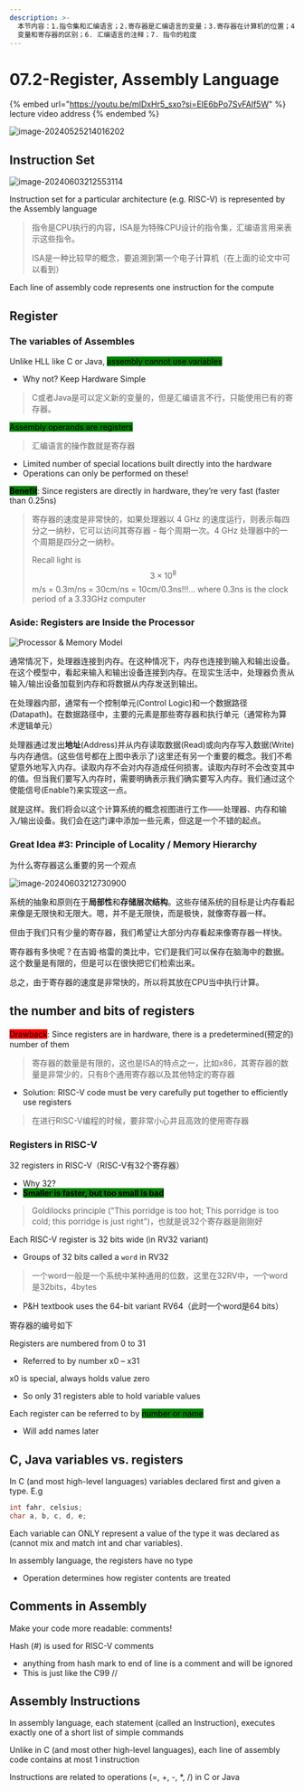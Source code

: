 ```yaml
---
description: >-
  本节内容：1.指令集和汇编语言；2.寄存器是汇编语言的变量；3.寄存器在计算机的位置；4. 寄存器的数量，RISC-V中的寄存器；5.
  变量和寄存器的区别；6. 汇编语言的注释；7. 指令的粒度
---
```


# 07.2-Register, Assembly Language

{% embed url="https://youtu.be/mIDxHr5_sxo?si=EIE6bPo7SvFAlf5W" %}
lecture video address
{% endembed %}

![image-20240525214016202](../.image/image-20240525214016202.png)

## Instruction Set

![image-20240603212553114](.image/image-20240603212553114.png)

Instruction set for a particular architecture (e.g. RISC-V) is represented by the Assembly language

> 指令是CPU执行的内容，ISA是为特殊CPU设计的指令集，汇编语言用来表示这些指令。
>
> ISA是一种比较早的概念，要追溯到第一个电子计算机（在上面的论文中可以看到）

Each line of assembly code represents one instruction for the compute

## Register

### The variables of Assembles

Unlike HLL like C or Java, <mark style="background-color:green;">assembly cannot use variables</mark>

* Why not? Keep Hardware Simple

> C或者Java是可以定义新的变量的，但是汇编语言不行，只能使用已有的寄存器。

<mark style="background-color:green;">Assembly operands are registers</mark>

> 汇编语言的操作数就是寄存器

* Limited number of special locations built directly into the hardware
* Operations can only be performed on these!

<mark style="background-color:green;">**Benefit**</mark>: Since registers are directly in hardware, they’re very fast (faster than 0.25ns)

> 寄存器的速度是非常快的，如果处理器以 4 GHz 的速度运行，则表示每四分之一纳秒，它可以访问其寄存器 - 每个周期一次。4 GHz 处理器中的一个周期是四分之一纳秒。
>
> Recall light is $$3 \times 10^8$$ m/s = 0.3m/ns = 30cm/ns = 10cm/0.3ns!!!… where 0.3ns is the clock period of a 3.33GHz computer

### Aside: Registers are Inside the Processor

![Processor & Memory Model](.image/image-20240603212703064.png)

通常情况下，处理器连接到内存。在这种情况下，内存也连接到输入和输出设备。在这个模型中，看起来输入和输出设备连接到内存。在现实生活中，处理器负责从输入/输出设备加载到内存和将数据从内存发送到输出。

在处理器内部，通常有一个控制单元(Control Logic)和一个数据路径(Datapath)。在数据路径中，主要的元素是那些寄存器和执行单元（通常称为算术逻辑单元）

处理器通过发出**地址**(Address)并从内存读取数据(Read)或向内存写入数据(Write)与内存通信。(这些信号都在上图中表示了)这里还有另一个重要的概念。我们不希望意外地写入内存。读取内存不会对内存造成任何损害。读取内存时不会改变其中的值。但当我们要写入内存时，需要明确表示我们确实要写入内存。我们通过这个使能信号(Enable?)来实现这一点。

就是这样。我们将会以这个计算系统的概念视图进行工作——处理器、内存和输入/输出设备。我们会在这门课中添加一些元素，但这是一个不错的起点。

### Great Idea #3: Principle of Locality / Memory Hierarchy

为什么寄存器这么重要的另一个观点

![image-20240603212730900](.image/image-20240603212730900.png)

系统的抽象和原则在于**局部性**和**存储层次结构**。这些存储系统的目标是让内存看起来像是无限快和无限大。嗯，并不是无限快，而是极快，就像寄存器一样。

但由于我们只有少量的寄存器，我们希望让大部分内存看起来像寄存器一样快。

寄存器有多快呢？在吉姆·格雷的类比中，它们是我们可以保存在脑海中的数据。这个数量是有限的，但是可以在很快把它们检索出来。

总之，由于寄存器的速度是非常快的，所以将其放在CPU当中执行计算。

## the number and bits of registers

<mark style="background-color:red;">Drawback</mark>: Since registers are in hardware, there is a predetermined(预定的) number of them

> 寄存器的数量是有限的，这也是ISA的特点之一，比如x86，其寄存器的数量是非常少的，只有8个通用寄存器以及其他特定的寄存器

* Solution: RISC-V code must be very carefully put together to efficiently use registers

> 在进行RISC-V编程的时候，要非常小心并且高效的使用寄存器

### Registers in RISC-V

32 registers in RISC-V（RISC-V有32个寄存器）

* Why 32?
* <mark style="background-color:green;">**Smaller is faster, but too small is bad**</mark>

> Goldilocks principle ("This porridge is too hot; This porridge is too cold; this porridge is just right")，也就是说32个寄存器是刚刚好

Each RISC-V register is 32 bits wide (in RV32 variant)

* Groups of 32 bits called a `word` in RV32

> 一个word一般是一个系统中某种通用的位数，这里在32RV中，一个word是32bits，4bytes

* P\&H textbook uses the 64-bit variant RV64（此时一个word是64 bits）

寄存器的编号如下

Registers are numbered from 0 to 31

* Referred to by number x0 – x31

x0 is special, always holds value zero

* So only 31 registers able to hold variable values

Each register can be referred to by <mark style="background-color:green;">number or name</mark>

* Will add names later

## C, Java variables vs. registers

In C (and most high-level languages) variables declared first and given a type. E.g

```c
int fahr, celsius;
char a, b, c, d, e;
```

Each variable can ONLY represent a value of the type it was declared as (cannot mix and match int and char variables).

In assembly language, the registers have no type

* Operation determines how register contents are treated

## Comments in Assembly

Make your code more readable: comments!

Hash (#) is used for RISC-V comments

* anything from hash mark to end of line is a comment and will be ignored
* This is just like the C99 //

## Assembly Instructions

In assembly language, each statement (called an Instruction), executes exactly one of a short list of simple commands

Unlike in C (and most other high-level languages), each line of assembly code contains at most 1 instruction

Instructions are related to operations (=, +, -, \*, /) in C or Java
